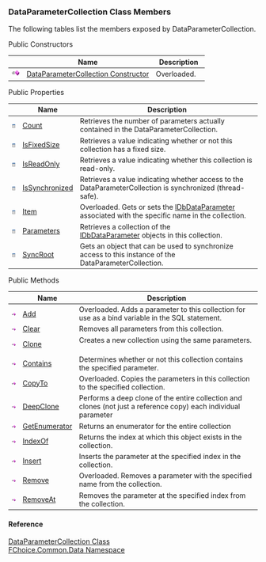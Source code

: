 ﻿### DataParameterCollection Class Members

The following tables list the members exposed by DataParameterCollection.

Public Constructors

|   | Name | Description |
| --- | --- | --- |
| ![Public Constructor](dotnetimages/publicConstructor.png) | [DataParameterCollection Constructor](FChoice.Common~FChoice.Common.Data.DataParameterCollection~_ctor.md) | Overloaded.    |

Public Properties

|   | Name | Description |
| --- | --- | --- |
| ![Public Property](dotnetimages/publicProperty.png) | [Count](FChoice.Common~FChoice.Common.Data.DataParameterCollection~Count.md) | Retrieves the number of parameters actually contained in the DataParameterCollection.   |
| ![Public Property](dotnetimages/publicProperty.png) | [IsFixedSize](FChoice.Common~FChoice.Common.Data.DataParameterCollection~IsFixedSize.md) | Retrieves a value indicating whether or not this collection has a fixed size.   |
| ![Public Property](dotnetimages/publicProperty.png) | [IsReadOnly](FChoice.Common~FChoice.Common.Data.DataParameterCollection~IsReadOnly.md) | Retrieves a value indicating whether this collection is read-only.   |
| ![Public Property](dotnetimages/publicProperty.png) | [IsSynchronized](FChoice.Common~FChoice.Common.Data.DataParameterCollection~IsSynchronized.md) | Retrieves a value indicating whether access to the DataParameterCollection is synchronized (thread-safe).   |
| ![Public Property](dotnetimages/publicProperty.png) | [Item](FChoice.Common~FChoice.Common.Data.DataParameterCollection~Item.md) | Overloaded. Gets or sets the [IDbDataParameter](ms-help://MS.NETFrameworkSDKv1.1/cpref/html/frlrfsystemdataidbdataparameterclasstopic.htm) associated with the specific name in the collection.   |
| ![Public Property](dotnetimages/publicProperty.png) | [Parameters](FChoice.Common~FChoice.Common.Data.DataParameterCollection~Parameters.md) | Retrieves a collection of the [IDbDataParameter](ms-help://MS.NETFrameworkSDKv1.1/cpref/html/frlrfsystemdataidbdataparameterclasstopic.htm) objects in this collection.   |
| ![Public Property](dotnetimages/publicProperty.png) | [SyncRoot](FChoice.Common~FChoice.Common.Data.DataParameterCollection~SyncRoot.md) | Gets an object that can be used to synchronize access to this instance of the DataParameterCollection.   |



Public Methods

|   | Name | Description |
| --- | --- | --- |
| ![Public Method](dotnetimages/publicMethod.png) | [Add](FChoice.Common~FChoice.Common.Data.DataParameterCollection~Add.md) | Overloaded. Adds a parameter to this collection for use as a bind variable in the SQL statement.   |
| ![Public Method](dotnetimages/publicMethod.png) | [Clear](FChoice.Common~FChoice.Common.Data.DataParameterCollection~Clear.md) | Removes all parameters from this collection.   |
| ![Public Method](dotnetimages/publicMethod.png) | [Clone](FChoice.Common~FChoice.Common.Data.DataParameterCollection~Clone.md) | Creates a new collection using the same parameters.   |
| ![Public Method](dotnetimages/publicMethod.png) | [Contains](FChoice.Common~FChoice.Common.Data.DataParameterCollection~Contains.md) | Determines whether or not this collection contains the specified parameter.   |
| ![Public Method](dotnetimages/publicMethod.png) | [CopyTo](FChoice.Common~FChoice.Common.Data.DataParameterCollection~CopyTo.md) | Overloaded. Copies the parameters in this collection to the specified collection.   |
| ![Public Method](dotnetimages/publicMethod.png) | [DeepClone](FChoice.Common~FChoice.Common.Data.DataParameterCollection~DeepClone.md) | Performs a deep clone of the entire collection and clones (not just a reference copy) each individual parameter   |
| ![Public Method](dotnetimages/publicMethod.png) | [GetEnumerator](FChoice.Common~FChoice.Common.Data.DataParameterCollection~GetEnumerator.md) | Returns an enumerator for the entire collection   |
| ![Public Method](dotnetimages/publicMethod.png) | [IndexOf](FChoice.Common~FChoice.Common.Data.DataParameterCollection~IndexOf.md) | Returns the index at which this object exists in the collection.   |
| ![Public Method](dotnetimages/publicMethod.png) | [Insert](FChoice.Common~FChoice.Common.Data.DataParameterCollection~Insert.md) | Inserts the parameter at the specified index in the collection.   |
| ![Public Method](dotnetimages/publicMethod.png) | [Remove](FChoice.Common~FChoice.Common.Data.DataParameterCollection~Remove.md) | Overloaded. Removes a parameter with the specified name from the collection.   |
| ![Public Method](dotnetimages/publicMethod.png) | [RemoveAt](FChoice.Common~FChoice.Common.Data.DataParameterCollection~RemoveAt.md) | Removes the parameter at the specified index from the collection.   |

#### Reference

[DataParameterCollection Class](FChoice.Common~FChoice.Common.Data.DataParameterCollection.md)  
[FChoice.Common.Data Namespace](FChoice.Common~FChoice.Common.Data_namespace.md)
